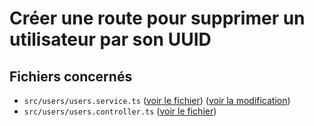 # Créer une route pour supprimer un utilisateur par son UUID

## Fichiers concernés

- `src/users/users.service.ts` ([voir le fichier](./e-commerce/src/users/users.service.ts)) ([voir la modification](https://github.com/benjGam/E-Commerce-API-NW/commit/bff0db77e9910449202ec392e0b7e518244d5bf0#diff-1a3b290a1f20f28f69a2569883fffae2017342284638a797f106cec2e6fc9a09))
- `src/users/users.controller.ts` ([voir le fichier](./e-commerce/src/users/users.controller.ts))